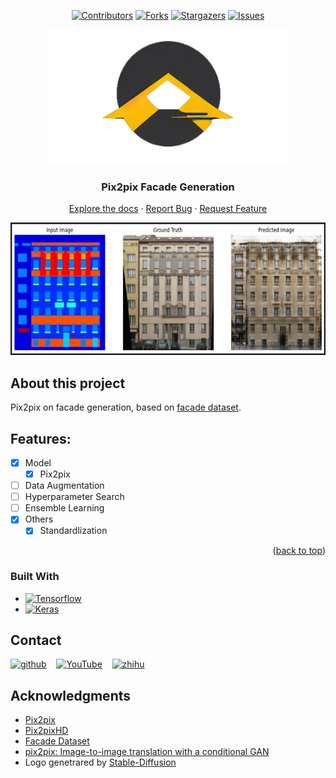 
<a name="readme-top"></a>

<div align="center">

[![Contributors][contributors-shield]][contributors-url]
[![Forks][forks-shield]][forks-url]
[![Stargazers][stars-shield]][stars-url]
[![Issues][issues-shield]][issues-url]

</div>
<!-- [![MIT License][license-shield]][license-url]
[![LinkedIn][linkedin-shield]][linkedin-url] -->

<div align="center">
  <a href="https://github.com/dr413677671/Pix2pix-Facade-Generation">
    <img src="docs/logo.png" alt="Logo" width="384" height="216">
  </a>
</div>
<!-- PROJECT LOGO -->
<div align="center">


  <h3 align="center">Pix2pix Facade Generation</h3>
  <p align="center">
    <!-- <br />
    <a href="https://huggingface.co/spaces/darkCat/Pix2pix-Facade-Generation"><strong>Play the model »</strong></a>
    <br /> -->
    <!-- <br /> -->
    <a href="https://github.com/dr413677671/Pix2pix-Facade-Generation/README.md">Explore the docs</a>
    ·
    <a href="https://github.com/dr413677671/Pix2pix-Facade-Generation/issues">Report Bug</a>
    ·
    <a href="https://github.com/dr413677671/Pix2pix-Facade-Generation/issues">Request Feature</a>
  </p>
</div>


<!-- ABOUT THE PROJECT -->

<div align=center>
<img src='docs/screenshot.JPG' width=645 height=212>
</div>

## About this project

Pix2pix on facade generation, based on [facade dataset](http://efrosgans.eecs.berkeley.edu/pix2pix/datasets/).

## Features:

- [x] Model
    - [x] Pix2pix
- [ ] Data Augmentation
- [ ] Hyperparameter Search
- [ ] Ensemble Learning
- [x] Others
    - [x] Standardlization

<p align="right">(<a href="#readme-top">back to top</a>)</p>

### Built With

<!-- * [![Python][python-img]][python-url] -->
* [![Tensorflow][Tensorflow]][Tensorflow-url]
* [![Keras][Keras]][Keras-url]

## Contact

[<img src='https://cdn.jsdelivr.net/npm/simple-icons@3.0.1/icons/github.svg' alt='github' margin='10px' height='40'>](https://github.com/https://github.com/dr413677671) &nbsp;&nbsp; [<img src='https://cdn.jsdelivr.net/npm/simple-icons@3.0.1/icons/youtube.svg' alt='YouTube' height='40'>](https://www.youtube.com/channel/https://www.youtube.com/@randuan9718/videos) &nbsp;&nbsp; [<img src='https://cdn.jsdelivr.net/npm/simple-icons@3.0.1/icons/zhihu.svg' alt='zhihu' height='40'>](https://www.zhihu.com/people/kumonoue) 

## Acknowledgments

* [Pix2pix](https://github.com/phillipi/pix2pix)
* [Pix2pixHD](https://github.com/NVIDIA/pix2pixHD)
* [Facade Dataset](http://efrosgans.eecs.berkeley.edu/pix2pix/datasets/)
* [pix2pix: Image-to-image translation with a conditional GAN](https://www.tensorflow.org/tutorials/generative/pix2pix)
* Logo genetrared by <a href="https://github.com/CompVis/stable-diffusion">Stable-Diffusion</a>

[contributors-shield]: https://img.shields.io/github/contributors/dr413677671/Pix2pix-Facade-Generation.svg?style=for-the-badge
[contributors-url]: https://github.com/dr413677671/Pix2pix-Facade-Generation/graphs/contributors
[forks-shield]: https://img.shields.io/github/forks/dr413677671/Pix2pix-Facade-Generation.svg?style=for-the-badge
[forks-url]: https://github.com/dr413677671/Pix2pix-Facade-Generation/network/members
[stars-shield]: https://img.shields.io/github/stars/dr413677671/Pix2pix-Facade-Generation.svg?style=for-the-badge
[stars-url]: https://github.com/dr413677671/Pix2pix-Facade-Generation/stargazers
[issues-shield]: https://img.shields.io/github/issues/dr413677671/Pix2pix-Facade-Generation.svg?style=for-the-badge
[issues-url]: https://github.com/dr413677671/Pix2pix-Facade-Generation/issues

[python-img]: https://img.shields.io/badge/Python-FFD43B?style=for-the-badge&logo=python&logoColor=blue
[python-url]: https://www.python.org/
[Tensorflow]: https://img.shields.io/badge/TensorFlow-FF6F00?style=for-the-badge&logo=tensorflow&logoColor=white
[Tensorflow-url]: https://github.com/tensorflow/tensorflow
[Keras]: https://img.shields.io/badge/Keras-FF0000?style=for-the-badge&logo=keras&logoColor=white
[Keras-url]: https://github.com/keras-team/keras